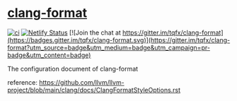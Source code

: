 # [clang-format](https://clang.llvm.org/docs/ClangFormatStyleOptions.html)

[![ci](https://github.com/tqfx/clang-format/actions/workflows/ci.yml/badge.svg)](https://github.com/tqfx/clang-format/actions/workflows/ci.yml)
[![Netlify Status](https://api.netlify.com/api/v1/badges/33cd4d1b-82d8-48c7-8565-9037620b8f13/deploy-status)](https://app.netlify.com/sites/clang-format/deploys)
[![Join the chat at https://gitter.im/tqfx/clang-format](https://badges.gitter.im/tqfx/clang-format.svg)](https://gitter.im/tqfx/clang-format?utm_source=badge&utm_medium=badge&utm_campaign=pr-badge&utm_content=badge)

The configuration document of clang-format

reference: https://github.com/llvm/llvm-project/blob/main/clang/docs/ClangFormatStyleOptions.rst
